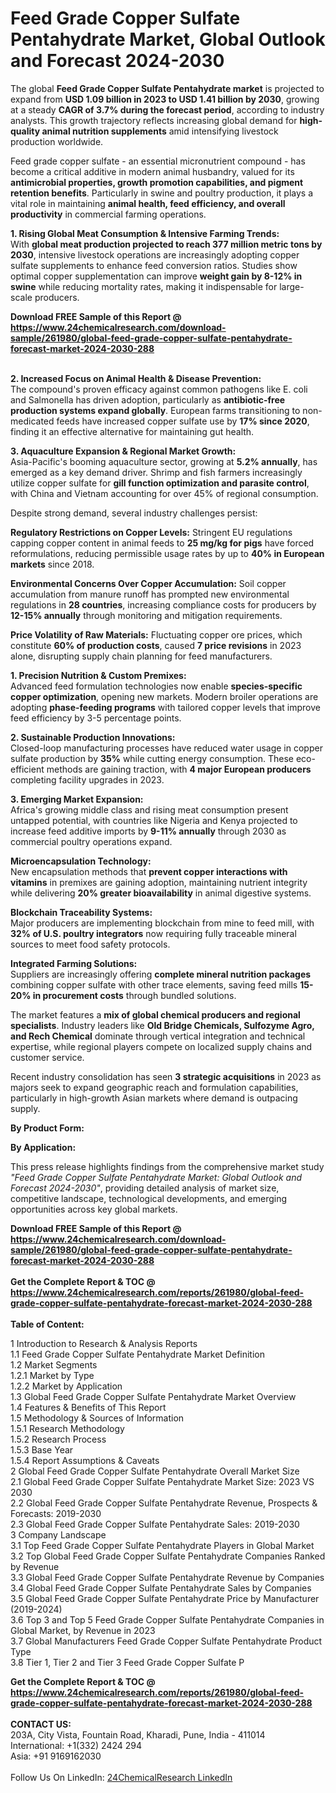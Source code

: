 <h1>Feed Grade Copper Sulfate Pentahydrate Market, Global Outlook and Forecast 2024-2030</h1><p>The global <strong>Feed Grade Copper Sulfate Pentahydrate market</strong> is projected to expand from <strong>USD 1.09 billion in 2023 to USD 1.41 billion by 2030</strong>, growing at a steady <strong>CAGR of 3.7% during the forecast period</strong>, according to industry analysts. This growth trajectory reflects increasing global demand for <strong>high-quality animal nutrition supplements</strong> amid intensifying livestock production worldwide.</p><p>Feed grade copper sulfate - an essential micronutrient compound - has become a critical additive in modern animal husbandry, valued for its <strong>antimicrobial properties, growth promotion capabilities, and pigment retention benefits</strong>. Particularly in swine and poultry production, it plays a vital role in maintaining <strong>animal health, feed efficiency, and overall productivity</strong> in commercial farming operations.</p><p><strong>1. Rising Global Meat Consumption &amp; Intensive Farming Trends:</strong><br>
With <strong>global meat production projected to reach 377 million metric tons by 2030</strong>, intensive livestock operations are increasingly adopting copper sulfate supplements to enhance feed conversion ratios. Studies show optimal copper supplementation can improve <strong>weight gain by 8-12% in swine</strong> while reducing mortality rates, making it indispensable for large-scale producers.</p><div><b>Download FREE Sample of this Report @ 
            <a href="https://www.24chemicalresearch.com/download-sample/261980/global-feed-grade-copper-sulfate-pentahydrate-forecast-market-2024-2030-288">
            https://www.24chemicalresearch.com/download-sample/261980/global-feed-grade-copper-sulfate-pentahydrate-forecast-market-2024-2030-288</a></b></div><br><p><strong>2. Increased Focus on Animal Health &amp; Disease Prevention:</strong><br>
The compound's proven efficacy against common pathogens like E. coli and Salmonella has driven adoption, particularly as <strong>antibiotic-free production systems expand globally</strong>. European farms transitioning to non-medicated feeds have increased copper sulfate use by <strong>17% since 2020</strong>, finding it an effective alternative for maintaining gut health.</p><p><strong>3. Aquaculture Expansion &amp; Regional Market Growth:</strong><br>
Asia-Pacific's booming aquaculture sector, growing at <strong>5.2% annually</strong>, has emerged as a key demand driver. Shrimp and fish farmers increasingly utilize copper sulfate for <strong>gill function optimization and parasite control</strong>, with China and Vietnam accounting for over 45% of regional consumption.</p><p>Despite strong demand, several industry challenges persist:</p><p><strong>Regulatory Restrictions on Copper Levels:</strong> Stringent EU regulations capping copper content in animal feeds to <strong>25 mg/kg for pigs</strong> have forced reformulations, reducing permissible usage rates by up to <strong>40% in European markets</strong> since 2018.</p><p><strong>Environmental Concerns Over Copper Accumulation:</strong> Soil copper accumulation from manure runoff has prompted new environmental regulations in <strong>28 countries</strong>, increasing compliance costs for producers by <strong>12-15% annually</strong> through monitoring and mitigation requirements.</p><p><strong>Price Volatility of Raw Materials:</strong> Fluctuating copper ore prices, which constitute <strong>60% of production costs</strong>, caused <strong>7 price revisions</strong> in 2023 alone, disrupting supply chain planning for feed manufacturers.</p><p><strong>1. Precision Nutrition &amp; Custom Premixes:</strong><br>
Advanced feed formulation technologies now enable <strong>species-specific copper optimization</strong>, opening new markets. Modern broiler operations are adopting <strong>phase-feeding programs</strong> with tailored copper levels that improve feed efficiency by 3-5 percentage points.</p><p><strong>2. Sustainable Production Innovations:</strong><br>
Closed-loop manufacturing processes have reduced water usage in copper sulfate production by <strong>35%</strong> while cutting energy consumption. These eco-efficient methods are gaining traction, with <strong>4 major European producers</strong> completing facility upgrades in 2023.</p><p><strong>3. Emerging Market Expansion:</strong><br>
Africa's growing middle class and rising meat consumption present untapped potential, with countries like Nigeria and Kenya projected to increase feed additive imports by <strong>9-11% annually</strong> through 2030 as commercial poultry operations expand.</p><p><strong>Microencapsulation Technology:</strong><br>
    New encapsulation methods that <strong>prevent copper interactions with vitamins</strong> in premixes are gaining adoption, maintaining nutrient integrity while delivering <strong>20% greater bioavailability</strong> in animal digestive systems.</p><p><strong>Blockchain Traceability Systems:</strong><br>
    Major producers are implementing blockchain from mine to feed mill, with <strong>32% of U.S. poultry integrators</strong> now requiring fully traceable mineral sources to meet food safety protocols.</p><p><strong>Integrated Farming Solutions:</strong><br>
    Suppliers are increasingly offering <strong>complete mineral nutrition packages</strong> combining copper sulfate with other trace elements, saving feed mills <strong>15-20% in procurement costs</strong> through bundled solutions.</p><p>The market features a <strong>mix of global chemical producers and regional specialists</strong>. Industry leaders like <strong>Old Bridge Chemicals, Sulfozyme Agro, and Rech Chemical</strong> dominate through vertical integration and technical expertise, while regional players compete on localized supply chains and customer service.</p><p>Recent industry consolidation has seen <strong>3 strategic acquisitions</strong> in 2023 as majors seek to expand geographic reach and formulation capabilities, particularly in high-growth Asian markets where demand is outpacing supply.</p><p><strong>By Product Form:</strong></p><p><strong>By Application:</strong></p><p>This press release highlights findings from the comprehensive market study <em>"Feed Grade Copper Sulfate Pentahydrate Market: Global Outlook and Forecast 2024-2030"</em>, providing detailed analysis of market size, competitive landscape, technological developments, and emerging opportunities across key global markets.</p><div><b>Download FREE Sample of this Report @ 
            <a href="https://www.24chemicalresearch.com/download-sample/261980/global-feed-grade-copper-sulfate-pentahydrate-forecast-market-2024-2030-288">
            https://www.24chemicalresearch.com/download-sample/261980/global-feed-grade-copper-sulfate-pentahydrate-forecast-market-2024-2030-288</a></b></div><br><div><b>Get the Complete Report & TOC @ 
            <a href="https://www.24chemicalresearch.com/reports/261980/global-feed-grade-copper-sulfate-pentahydrate-forecast-market-2024-2030-288">
            https://www.24chemicalresearch.com/reports/261980/global-feed-grade-copper-sulfate-pentahydrate-forecast-market-2024-2030-288</a></b></div><br>
            <b>Table of Content:</b><p>1 Introduction to Research & Analysis Reports<br />
    1.1 Feed Grade Copper Sulfate Pentahydrate Market Definition<br />
    1.2 Market Segments<br />
        1.2.1 Market by Type<br />
        1.2.2 Market by Application<br />
    1.3 Global Feed Grade Copper Sulfate Pentahydrate Market Overview<br />
    1.4 Features & Benefits of This Report<br />
    1.5 Methodology & Sources of Information<br />
        1.5.1 Research Methodology<br />
        1.5.2 Research Process<br />
        1.5.3 Base Year<br />
        1.5.4 Report Assumptions & Caveats<br />
2 Global Feed Grade Copper Sulfate Pentahydrate Overall Market Size<br />
    2.1 Global Feed Grade Copper Sulfate Pentahydrate Market Size: 2023 VS 2030<br />
    2.2 Global Feed Grade Copper Sulfate Pentahydrate Revenue, Prospects & Forecasts: 2019-2030<br />
    2.3 Global Feed Grade Copper Sulfate Pentahydrate Sales: 2019-2030<br />
3 Company Landscape<br />
    3.1 Top Feed Grade Copper Sulfate Pentahydrate Players in Global Market<br />
    3.2 Top Global Feed Grade Copper Sulfate Pentahydrate Companies Ranked by Revenue<br />
    3.3 Global Feed Grade Copper Sulfate Pentahydrate Revenue by Companies<br />
    3.4 Global Feed Grade Copper Sulfate Pentahydrate Sales by Companies<br />
    3.5 Global Feed Grade Copper Sulfate Pentahydrate Price by Manufacturer (2019-2024)<br />
    3.6 Top 3 and Top 5 Feed Grade Copper Sulfate Pentahydrate Companies in Global Market, by Revenue in 2023<br />
    3.7 Global Manufacturers Feed Grade Copper Sulfate Pentahydrate Product Type<br />
    3.8 Tier 1, Tier 2 and Tier 3 Feed Grade Copper Sulfate P</p><div><b>Get the Complete Report & TOC @ 
            <a href="https://www.24chemicalresearch.com/reports/261980/global-feed-grade-copper-sulfate-pentahydrate-forecast-market-2024-2030-288">
            https://www.24chemicalresearch.com/reports/261980/global-feed-grade-copper-sulfate-pentahydrate-forecast-market-2024-2030-288</a></b></div><br><b>CONTACT US:</b><br>
            203A, City Vista, Fountain Road, Kharadi, Pune, India - 411014<br>
            International: +1(332) 2424 294<br>
            Asia: +91 9169162030 <br><br>
            Follow Us On LinkedIn: <a href="https://www.linkedin.com/company/24chemicalresearch/">24ChemicalResearch LinkedIn</a>